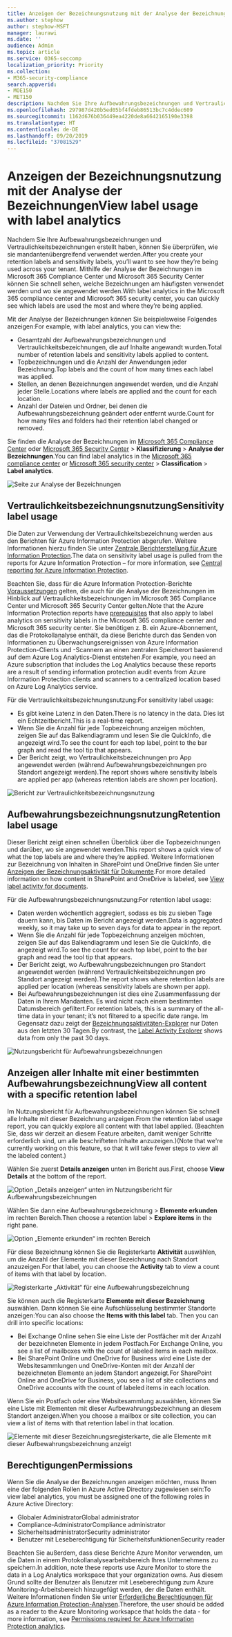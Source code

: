 ```yaml
---
title: Anzeigen der Bezeichnungsnutzung mit der Analyse der Bezeichnungen
ms.author: stephow
author: stephow-MSFT
manager: laurawi
ms.date: ''
audience: Admin
ms.topic: article
ms.service: O365-seccomp
localization_priority: Priority
ms.collection:
- M365-security-compliance
search.appverid:
- MOE150
- MET150
description: Nachdem Sie Ihre Aufbewahrungsbezeichnungen und Vertraulichkeitsbezeichnungen erstellt haben, können Sie überprüfen, wie sie mandantenübergreifend verwendet werden. Mithilfe der Analyse der Bezeichnungen im Microsoft 365 Compliance Center und Microsoft 365 Security Center können Sie schnell sehen, welche Bezeichnungen am häufigsten verwendet werden und wo sie angewendet werden.
ms.openlocfilehash: 297987d420b5ed05bf4fdeb86513bc7c4ddec609
ms.sourcegitcommit: 1162d676b036449ea4220de8a6642165190e3398
ms.translationtype: HT
ms.contentlocale: de-DE
ms.lasthandoff: 09/20/2019
ms.locfileid: "37081529"
---
```

# <a name="view-label-usage-with-label-analytics"></a><span data-ttu-id="54e93-104">Anzeigen der Bezeichnungsnutzung mit der Analyse der Bezeichnungen</span><span class="sxs-lookup"><span data-stu-id="54e93-104">View label usage with label analytics</span></span>

<span data-ttu-id="54e93-105">Nachdem Sie Ihre Aufbewahrungsbezeichnungen und Vertraulichkeitsbezeichnungen erstellt haben, können Sie überprüfen, wie sie mandantenübergreifend verwendet werden.</span><span class="sxs-lookup"><span data-stu-id="54e93-105">After you create your retention labels and sensitivity labels, you’ll want to see how they’re being used across your tenant.</span></span> <span data-ttu-id="54e93-106">Mithilfe der Analyse der Bezeichnungen im Microsoft 365 Compliance Center und Microsoft 365 Security Center können Sie schnell sehen, welche Bezeichnungen am häufigsten verwendet werden und wo sie angewendet werden.</span><span class="sxs-lookup"><span data-stu-id="54e93-106">With label analytics in the Microsoft 365 compliance center and Microsoft 365 security center, you can quickly see which labels are used the most and where they’re being applied.</span></span>

<span data-ttu-id="54e93-107">Mit der Analyse der Bezeichnungen können Sie beispielsweise Folgendes anzeigen:</span><span class="sxs-lookup"><span data-stu-id="54e93-107">For example, with label analytics, you can view the:</span></span>

- <span data-ttu-id="54e93-108">Gesamtzahl der Aufbewahrungsbezeichnungen und Vertraulichkeitsbezeichnungen, die auf Inhalte angewandt wurden.</span><span class="sxs-lookup"><span data-stu-id="54e93-108">Total number of retention labels and sensitivity labels applied to content.</span></span>
- <span data-ttu-id="54e93-109">Topbezeichnungen und die Anzahl der Anwendungen jeder Bezeichnung.</span><span class="sxs-lookup"><span data-stu-id="54e93-109">Top labels and the count of how many times each label was applied.</span></span>
- <span data-ttu-id="54e93-110">Stellen, an denen Bezeichnungen angewendet werden, und die Anzahl jeder Stelle.</span><span class="sxs-lookup"><span data-stu-id="54e93-110">Locations where labels are applied and the count for each location.</span></span>
- <span data-ttu-id="54e93-111">Anzahl der Dateien und Ordner, bei denen die Aufbewahrungsbezeichnung geändert oder entfernt wurde.</span><span class="sxs-lookup"><span data-stu-id="54e93-111">Count for how many files and folders had their retention label changed or removed.</span></span>

<span data-ttu-id="54e93-112">Sie finden die Analyse der Bezeichnungen im [Microsoft 365 Compliance Center](https://compliance.microsoft.com/labelanalytics) oder [Microsoft 365 Security Center](https://security.microsoft.com/labelanalytics) > **Klassifizierung** > **Analyse der Bezeichnungen**.</span><span class="sxs-lookup"><span data-stu-id="54e93-112">You can find label analytics in the [Microsoft 365 compliance center](https://compliance.microsoft.com/labelanalytics) or [Microsoft 365 security center](https://security.microsoft.com/labelanalytics) > **Classification** > **Label analytics**.</span></span>

![Seite zur Analyse der Bezeichnungen](media/label-analytics-page.png)

## <a name="sensitivity-label-usage"></a><span data-ttu-id="54e93-114">Vertraulichkeitsbezeichnungsnutzung</span><span class="sxs-lookup"><span data-stu-id="54e93-114">Sensitivity label usage</span></span>

<span data-ttu-id="54e93-115">Die Daten zur Verwendung der Vertraulichkeitsbezeichnung werden aus den Berichten für Azure Information Protection abgerufen. Weitere Informationen hierzu finden Sie unter [Zentrale Berichterstellung für Azure Information Protection](https://docs.microsoft.com/de-DE/azure/information-protection/reports-aip).</span><span class="sxs-lookup"><span data-stu-id="54e93-115">The data on sensitivity label usage is pulled from the reports for Azure Information Protection – for more information, see [Central reporting for Azure Information Protection](https://docs.microsoft.com/de-DE/azure/information-protection/reports-aip).</span></span>

<span data-ttu-id="54e93-116">Beachten Sie, dass für die Azure Information Protection-Berichte [Voraussetzungen](https://docs.microsoft.com/de-DE/azure/information-protection/reports-aip#prerequisites-for-azure-information-protection-analytics) gelten, die auch für die Analyse der Bezeichnungen im Hinblick auf Vertraulichkeitsbezeichnungen im Microsoft 365 Compliance Center und Microsoft 365 Security Center gelten.</span><span class="sxs-lookup"><span data-stu-id="54e93-116">Note that the Azure Information Protection reports have [prerequisites](https://docs.microsoft.com/de-DE/azure/information-protection/reports-aip#prerequisites-for-azure-information-protection-analytics) that also apply to label analytics on sensitivity labels in the Microsoft 365 compliance center and Microsoft 365 security center.</span></span> <span data-ttu-id="54e93-117">Sie benötigen z. B. ein Azure-Abonnement, das die Protokollanalyse enthält, da diese Berichte durch das Senden von Informationen zu Überwachungsereignissen von Azure Information Protection-Clients und -Scannern an einen zentralen Speicherort basierend auf dem Azure Log Analytics-Dienst entstehen.</span><span class="sxs-lookup"><span data-stu-id="54e93-117">For example, you need an Azure subscription that includes the Log Analytics because these reports are a result of sending information protection audit events from Azure Information Protection clients and scanners to a centralized location based on Azure Log Analytics service.</span></span>

<span data-ttu-id="54e93-118">Für die Vertraulichkeitsbezeichnungsnutzung:</span><span class="sxs-lookup"><span data-stu-id="54e93-118">For sensitivity label usage:</span></span>

- <span data-ttu-id="54e93-119">Es gibt keine Latenz in den Daten.</span><span class="sxs-lookup"><span data-stu-id="54e93-119">There is no latency in the data.</span></span> <span data-ttu-id="54e93-120">Dies ist ein Echtzeitbericht.</span><span class="sxs-lookup"><span data-stu-id="54e93-120">This is a real-time report.</span></span>
- <span data-ttu-id="54e93-121">Wenn Sie die Anzahl für jede Topbezeichnung anzeigen möchten, zeigen Sie auf das Balkendiagramm und lesen Sie die QuickInfo, die angezeigt wird.</span><span class="sxs-lookup"><span data-stu-id="54e93-121">To see the count for each top label, point to the bar graph and read the tool tip that appears.</span></span>
- <span data-ttu-id="54e93-122">Der Bericht zeigt, wo Vertraulichkeitsbezeichnungen pro App angewendet werden (während Aufbewahrungsbezeichnungen pro Standort angezeigt werden).</span><span class="sxs-lookup"><span data-stu-id="54e93-122">The report shows where sensitivity labels are applied per app (whereas retention labels are shown per location).</span></span>

![Bericht zur Vertraulichkeitsbezeichnungsnutzung](media/sensitivity-label-usage-report.png)

## <a name="retention-label-usage"></a><span data-ttu-id="54e93-124">Aufbewahrungsbezeichnungsnutzung</span><span class="sxs-lookup"><span data-stu-id="54e93-124">Retention label usage</span></span>

<span data-ttu-id="54e93-125">Dieser Bericht zeigt einen schnellen Überblick über die Topbezeichnungen und darüber, wo sie angewendet werden.</span><span class="sxs-lookup"><span data-stu-id="54e93-125">This report shows a quick view of what the top labels are and where they’re applied.</span></span> <span data-ttu-id="54e93-126">Weitere Informationen zur Bezeichnung von Inhalten in SharePoint und OneDrive finden Sie unter [Anzeigen der Bezeichnungsaktivität für Dokumente](view-label-activity-for-documents.md).</span><span class="sxs-lookup"><span data-stu-id="54e93-126">For more detailed information on how content in SharePoint and OneDrive is labeled, see [View label activity for documents](view-label-activity-for-documents.md).</span></span>

<span data-ttu-id="54e93-127">Für die Aufbewahrungsbezeichnungsnutzung:</span><span class="sxs-lookup"><span data-stu-id="54e93-127">For retention label usage:</span></span>

- <span data-ttu-id="54e93-128">Daten werden wöchentlich aggregiert, sodass es bis zu sieben Tage dauern kann, bis Daten im Bericht angezeigt werden.</span><span class="sxs-lookup"><span data-stu-id="54e93-128">Data is aggregated weekly, so it may take up to seven days for data to appear in the report.</span></span>
- <span data-ttu-id="54e93-129">Wenn Sie die Anzahl für jede Topbezeichnung anzeigen möchten, zeigen Sie auf das Balkendiagramm und lesen Sie die QuickInfo, die angezeigt wird.</span><span class="sxs-lookup"><span data-stu-id="54e93-129">To see the count for each top label, point to the bar graph and read the tool tip that appears.</span></span>
- <span data-ttu-id="54e93-130">Der Bericht zeigt, wo Aufbewahrungsbezeichnungen pro Standort angewendet werden (während Vertraulichkeitsbezeichnungen pro Standort angezeigt werden).</span><span class="sxs-lookup"><span data-stu-id="54e93-130">The report shows where retention labels are applied per location (whereas sensitivity labels are shown per app).</span></span>
- <span data-ttu-id="54e93-131">Bei Aufbewahrungsbezeichnungen ist dies eine Zusammenfassung der Daten in Ihrem Mandanten. Es wird nicht nach einem bestimmten Datumsbereich gefiltert.</span><span class="sxs-lookup"><span data-stu-id="54e93-131">For retention labels, this is a summary of the all-time data in your tenant; it’s not filtered to a specific date range.</span></span> <span data-ttu-id="54e93-132">Im Gegensatz dazu zeigt der [Bezeichnungsaktivitäten-Explorer](view-label-activity-for-documents.md) nur Daten aus den letzten 30 Tagen.</span><span class="sxs-lookup"><span data-stu-id="54e93-132">By contrast, the [Label Activity Explorer](view-label-activity-for-documents.md) shows data from only the past 30 days.</span></span>

![Nutzungsbericht für Aufbewahrungsbezeichnungen](media/retention-label-usage-report.png)

## <a name="view-all-content-with-a-specific-retention-label"></a><span data-ttu-id="54e93-134">Anzeigen aller Inhalte mit einer bestimmten Aufbewahrungsbezeichnung</span><span class="sxs-lookup"><span data-stu-id="54e93-134">View all content with a specific retention label</span></span>

<span data-ttu-id="54e93-135">Im Nutzungsbericht für Aufbewahrungsbezeichnungen können Sie schnell alle Inhalte mit dieser Bezeichnung anzeigen.</span><span class="sxs-lookup"><span data-stu-id="54e93-135">From the retention label usage report, you can quickly explore all content with that label applied.</span></span> <span data-ttu-id="54e93-136">(Beachten Sie, dass wir derzeit an diesem Feature arbeiten, damit weniger Schritte erforderlich sind, um alle beschrifteten Inhalte anzuzeigen.)</span><span class="sxs-lookup"><span data-stu-id="54e93-136">(Note that we're currently working on this feature, so that it will take fewer steps to view all the labeled content.)</span></span>

<span data-ttu-id="54e93-137">Wählen Sie zuerst **Details anzeigen** unten im Bericht aus.</span><span class="sxs-lookup"><span data-stu-id="54e93-137">First, choose **View Details** at the bottom of the report.</span></span>

![Option „Details anzeigen“ unten im Nutzungsbericht für Aufbewahrungsbezeichnungen](media/retention-label-usage-view-details.png)

<span data-ttu-id="54e93-139">Wählen Sie dann eine Aufbewahrungsbezeichnung > **Elemente erkunden** im rechten Bereich.</span><span class="sxs-lookup"><span data-stu-id="54e93-139">Then choose a retention label > **Explore items** in the right pane.</span></span>

![Option „Elemente erkunden“ im rechten Bereich](media/retention-label-usage-explore-items.png)

<span data-ttu-id="54e93-141">Für diese Bezeichnung können Sie die Registerkarte **Aktivität** auswählen, um die Anzahl der Elemente mit dieser Bezeichnung nach Standort anzuzeigen.</span><span class="sxs-lookup"><span data-stu-id="54e93-141">For that label, you can choose the **Activity** tab to view a count of items with that label by location.</span></span>

![Registerkarte „Aktivität“ für eine Aufbewahrungsbezeichnung](media/retention-label-usage-activity-tab.png)

<span data-ttu-id="54e93-143">Sie können auch die Registerkarte **Elemente mit dieser Bezeichnung** auswählen. Dann können Sie eine Aufschlüsselung bestimmter Standorte anzeigen:</span><span class="sxs-lookup"><span data-stu-id="54e93-143">You can also choose the **Items with this label** tab. Then you can drill into specific locations:</span></span>

- <span data-ttu-id="54e93-144">Bei Exchange Online sehen Sie eine Liste der Postfächer mit der Anzahl der bezeichneten Elemente in jedem Postfach.</span><span class="sxs-lookup"><span data-stu-id="54e93-144">For Exchange Online, you see a list of mailboxes with the count of labeled items in each mailbox.</span></span>
- <span data-ttu-id="54e93-145">Bei SharePoint Online und OneDrive for Business wird eine Liste der Websitesammlungen und OneDrive-Konten mit der Anzahl der bezeichneten Elemente an jedem Standort angezeigt.</span><span class="sxs-lookup"><span data-stu-id="54e93-145">For SharePoint Online and OneDrive for Business, you see a list of site collections and OneDrive accounts with the count of labeled items in each location.</span></span>

<span data-ttu-id="54e93-146">Wenn Sie ein Postfach oder eine Websitesammlung auswählen, können Sie eine Liste mit Elementen mit dieser Aufbewahrungsbezeichnung an diesem Standort anzeigen.</span><span class="sxs-lookup"><span data-stu-id="54e93-146">When you choose a mailbox or site collection, you can view a list of items with that retention label in that location.</span></span>

![Elemente mit dieser Bezeichnungsregisterkarte, die alle Elemente mit dieser Aufbewahrungsbezeichnung anzeigt](media/retention-label-usage-content-explorer.png)

## <a name="permissions"></a><span data-ttu-id="54e93-148">Berechtigungen</span><span class="sxs-lookup"><span data-stu-id="54e93-148">Permissions</span></span>

<span data-ttu-id="54e93-149">Wenn Sie die Analyse der Bezeichnungen anzeigen möchten, muss Ihnen eine der folgenden Rollen in Azure Active Directory zugewiesen sein:</span><span class="sxs-lookup"><span data-stu-id="54e93-149">To view label analytics, you must be assigned one of the following roles in Azure Active Directory:</span></span>

- <span data-ttu-id="54e93-150">Globaler Administrator</span><span class="sxs-lookup"><span data-stu-id="54e93-150">Global administrator</span></span>
- <span data-ttu-id="54e93-151">Compliance-Administrator</span><span class="sxs-lookup"><span data-stu-id="54e93-151">Compliance administrator</span></span>
- <span data-ttu-id="54e93-152">Sicherheitsadministrator</span><span class="sxs-lookup"><span data-stu-id="54e93-152">Security administrator</span></span>
- <span data-ttu-id="54e93-153">Benutzer mit Leseberechtigung für Sicherheitsfunktionen</span><span class="sxs-lookup"><span data-stu-id="54e93-153">Security reader</span></span>

<span data-ttu-id="54e93-154">Beachten Sie außerdem, dass diese Berichte Azure Monitor verwenden, um die Daten in einem Protokollanalysearbeitsbereich Ihres Unternehmens zu speichern.</span><span class="sxs-lookup"><span data-stu-id="54e93-154">In addition, note these reports use Azure Monitor to store the data in a Log Analytics workspace that your organization owns.</span></span> <span data-ttu-id="54e93-155">Aus diesem Grund sollte der Benutzer als Benutzer mit Leseberechtigung zum Azure Monitoring-Arbeitsbereich hinzugefügt werden, der die Daten enthält. Weitere Informationen finden Sie unter [Erforderliche Berechtigungen für Azure Information Protection-Analysen](https://docs.microsoft.com/de-DE/azure/information-protection/reports-aip#permissions-required-for-azure-information-protection-analytics).</span><span class="sxs-lookup"><span data-stu-id="54e93-155">Therefore, the user should be added as a reader to the Azure Monitoring worksapce that holds the data - for more information, see [Permissions required for Azure Information Protection analytics](https://docs.microsoft.com/de-DE/azure/information-protection/reports-aip#permissions-required-for-azure-information-protection-analytics).</span></span>

